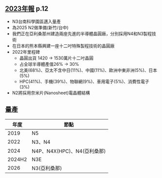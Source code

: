 ## [2023年報](https://doc.twse.com.tw/server-java/t57sb01?step=1&colorchg=1&mtype=F&co_id=2330&year=112) p.12
* N3台南科學園區邁入量產
* 為2025 N2做準備(新竹/台中)
* 我們正在亞利桑那州建造兩座先進的半導體晶圓廠，分別採用N4和N3製程技術
* 在日本的熊本縣興建一座十二吋特殊製程技術的晶圓廠
* 2022年里程碑
  * 晶圓出貨 1420 → 1530萬片十二吋晶圓
  * 占全球半導體產值26% → 30%
  * 北美(68%)、亞太不含中日(11%)、中國(11%)、歐洲中東非洲(5%)、日本(5%)
  * HPC(41%)、手機(39%)、物聯網(9%)、車用電子(5%)、消費性電子(3%)
* N2將採用奈米片(Nanosheet)電晶體結構

## 量產
|年度|節點|
|--|--|
|2019|N5|
|2022|N3、N4|
|2024|N4P、N4X(HPC)、N4(亞利桑那)|
|2024H2|N3E|
|2026|N3(亞利桑那)|